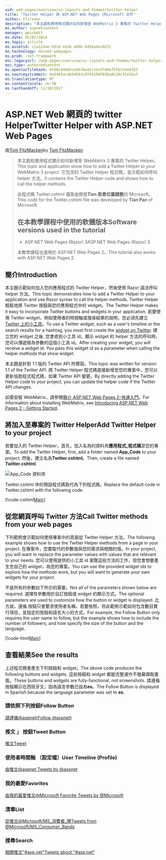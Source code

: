 ```yaml
---
uid: web-pages/overview/ui-layouts-and-themes/twitter-helper
title: "Twitter Helper 與 ASP.NET Web Pages |Microsoft 文件"
author: tfitzmac
description: "本主題和應用程式顯示如何新增至 WebMatrix 3 專案的 Twitter Helper。 它包含的 Twitter Helper 程式碼，並示範如何呼叫的協助程式..."
ms.author: aspnetcontent
manager: wpickett
ms.date: 02/07/2014
ms.topic: article
ms.assetid: c1a1244e-b9c8-42e6-a00b-8456a4ec027c
ms.technology: dotnet-webpages
ms.prod: .net-framework
msc.legacyurl: /web-pages/overview/ui-layouts-and-themes/twitter-helper
msc.type: authoredcontent
ms.openlocfilehash: 07d9c4d485c42b78a42c54c9740af5f67cb44763
ms.sourcegitcommit: 9a9483aceb34591c97451997036a9120c3fe2baf
ms.translationtype: MT
ms.contentlocale: zh-TW
ms.lasthandoff: 11/10/2017
---
```

<a name="twitter-helper-with-aspnet-web-pages"></a><span data-ttu-id="2627e-104">ASP.NET Web 網頁的 twitter Helper</span><span class="sxs-lookup"><span data-stu-id="2627e-104">Twitter Helper with ASP.NET Web Pages</span></span>
====================
<span data-ttu-id="2627e-105">由[Tom FitzMacken](https://github.com/tfitzmac)</span><span class="sxs-lookup"><span data-stu-id="2627e-105">by [Tom FitzMacken](https://github.com/tfitzmac)</span></span>

> <span data-ttu-id="2627e-106">本主題和應用程式顯示如何新增至 WebMatrix 3 專案的 Twitter Helper。</span><span class="sxs-lookup"><span data-stu-id="2627e-106">This topic and application show how to add a Twitter Helper to your WebMatrix 3 project.</span></span> <span data-ttu-id="2627e-107">它包含的 Twitter Helper 程式碼，並示範如何呼叫 helper 方法。</span><span class="sxs-lookup"><span data-stu-id="2627e-107">It contains the Twitter Helper code and shows how to call the helper methods.</span></span>
> 
> <span data-ttu-id="2627e-108">此程式碼 Twitter.cshtml 檔案由開發**Tian 取景位置調整**的 Microsoft。</span><span class="sxs-lookup"><span data-stu-id="2627e-108">This code for the Twitter.cshtml file was developed by **Tian Pan** of Microsoft.</span></span>
> 
> ## <a name="software-versions-used-in-the-tutorial"></a><span data-ttu-id="2627e-109">在本教學課程中使用的軟體版本</span><span class="sxs-lookup"><span data-stu-id="2627e-109">Software versions used in the tutorial</span></span>
> 
> 
> - <span data-ttu-id="2627e-110">ASP.NET Web Pages (Razor) 3</span><span class="sxs-lookup"><span data-stu-id="2627e-110">ASP.NET Web Pages (Razor) 3</span></span>
>   
> 
> <span data-ttu-id="2627e-111">本教學課程也適用於 ASP.NET Web Pages 2。</span><span class="sxs-lookup"><span data-stu-id="2627e-111">This tutorial also works with ASP.NET Web Pages 2.</span></span>


## <a name="introduction"></a><span data-ttu-id="2627e-112">簡介</span><span class="sxs-lookup"><span data-stu-id="2627e-112">Introduction</span></span>

<span data-ttu-id="2627e-113">本主題示範如何加入您的應用程式的 Twitter Helper，然後使用 Razor 語法呼叫 helper 方法。</span><span class="sxs-lookup"><span data-stu-id="2627e-113">This topic demonstrates how to add a Twitter Helper to your application and use Razor syntax to call the helper methods.</span></span> <span data-ttu-id="2627e-114">Twitter Helper 輕鬆地將 Twitter 按鈕與您的應用程式中的 widget。</span><span class="sxs-lookup"><span data-stu-id="2627e-114">The Twitter Helper makes it easy to incorporate Twitter buttons and widgets in your application.</span></span> <span data-ttu-id="2627e-115">若要使用 Twitter widget，例如使用者的時間軸或搜尋結果的說明，您必須先建立[Twitter 上的小工具](https://twitter.com/settings/widgets)。</span><span class="sxs-lookup"><span data-stu-id="2627e-115">To use a Twitter widget, such as a user's timeline or the search results for a hashtag, you must first create the [widget on Twitter](https://twitter.com/settings/widgets).</span></span> <span data-ttu-id="2627e-116">建立您的 widget 之後, 您會收到小工具 id。顯示 widget 的 helper 方法的呼叫時，您可以傳遞做為參數的這個小工具 id。</span><span class="sxs-lookup"><span data-stu-id="2627e-116">After creating your widget, you will receive a widget id. You pass this widget id as a parameter when calling the helper methods that show widget.</span></span>

<span data-ttu-id="2627e-117">本主題是針對 1.1 版的 Twitter API 所撰寫。</span><span class="sxs-lookup"><span data-stu-id="2627e-117">This topic was written for version 1.1 of the Twitter API.</span></span> <span data-ttu-id="2627e-118">將 Twitter Helper 程式碼直接新增至您的專案中，您可以更新協助程式程式碼，如果 Twitter API 變更。</span><span class="sxs-lookup"><span data-stu-id="2627e-118">By directly adding the Twitter Helper code to your project, you can update the helper code if the Twitter API changes.</span></span>

<span data-ttu-id="2627e-119">如需安裝 WebMatrix，請參閱[簡介 ASP.NET Web Pages 2-快速入門](../getting-started/introducing-aspnet-web-pages-2/getting-started.md)。</span><span class="sxs-lookup"><span data-stu-id="2627e-119">For information about installing WebMatrix, see [Introducing ASP.NET Web Pages 2 - Getting Started](../getting-started/introducing-aspnet-web-pages-2/getting-started.md).</span></span>

## <a name="add-twitter-helper-to-your-project"></a><span data-ttu-id="2627e-120">將加入至專案的 Twitter Helper</span><span class="sxs-lookup"><span data-stu-id="2627e-120">Add Twitter Helper to your project</span></span>

<span data-ttu-id="2627e-121">若要加入的 Twitter Helper，首先，加入名為的資料夾**應用程式\_程式碼**至您的專案。</span><span class="sxs-lookup"><span data-stu-id="2627e-121">To add the Twitter Helper, first, add a folder named **App\_Code** to your project.</span></span> <span data-ttu-id="2627e-122">然後，建立名為**Twitter.cshtml**。</span><span class="sxs-lookup"><span data-stu-id="2627e-122">Then, create a file named **Twitter.cshtml**.</span></span>

![App_Code 資料夾](twitter-helper/_static/image1.png)

<span data-ttu-id="2627e-124">Twitter.cshtml 中的預設程式碼取代為下列程式碼。</span><span class="sxs-lookup"><span data-stu-id="2627e-124">Replace the default code in Twitter.cshtml with the following code.</span></span>

[!code-cshtml[Main](twitter-helper/samples/sample1.cshtml)]

## <a name="call-twitter-methods-from-your-web-pages"></a><span data-ttu-id="2627e-125">從您網頁呼叫 Twitter 方法</span><span class="sxs-lookup"><span data-stu-id="2627e-125">Call Twitter methods from your web pages</span></span>

<span data-ttu-id="2627e-126">下列範例會示範如何使用專案中的頁面從 Twitter Helper 方法。</span><span class="sxs-lookup"><span data-stu-id="2627e-126">The following example shows how to use the Twitter Helper methods from a page in your project.</span></span> <span data-ttu-id="2627e-127">在專案中，您要取代的參數值與您的需求與相關的值。</span><span class="sxs-lookup"><span data-stu-id="2627e-127">In your project, you will want to replace the parameter values with values that are relevant to your needs.</span></span> <span data-ttu-id="2627e-128">您可以使用提供的小工具 id 瀏覽這些方法的工作，但您會想要產生您自己的 widget，為您的專案。</span><span class="sxs-lookup"><span data-stu-id="2627e-128">You can use the provided widget ids to explore how the methods work, but you will want to generate your own widgets for your project.</span></span>

<span data-ttu-id="2627e-129">不是所有的參數如下所示的需要。</span><span class="sxs-lookup"><span data-stu-id="2627e-129">Not all of the parameters shown below are required.</span></span> <span data-ttu-id="2627e-130">選擇性參數用於自訂按鈕或 widget 的顯示方式。</span><span class="sxs-lookup"><span data-stu-id="2627e-130">The optional parameters are used to customize how the button or widget is displayed.</span></span> <span data-ttu-id="2627e-131">比方說，遵循 按鈕只會要求使用者名稱，若要依照，但此範例示範如何包含數目實行項目，並指定的按鈕和語言大小的方式。</span><span class="sxs-lookup"><span data-stu-id="2627e-131">For example, the Follow Button only requires the user name to follow, but the example shows how to include the number of followers, and how specify the size of the button and the language.</span></span>

[!code-html[Main](twitter-helper/samples/sample2.html)]

## <a name="see-the-results"></a><span data-ttu-id="2627e-132">查看結果</span><span class="sxs-lookup"><span data-stu-id="2627e-132">See the results</span></span>

<span data-ttu-id="2627e-133">上述程式碼會產生下列按鈕和 widget。</span><span class="sxs-lookup"><span data-stu-id="2627e-133">The above code produces the following buttons and widgets.</span></span> <span data-ttu-id="2627e-134">這些按鈕和 widget 都能完整運作不螢幕擷取畫面。</span><span class="sxs-lookup"><span data-stu-id="2627e-134">These buttons and widgets are fully-functional, not screenshots.</span></span> <span data-ttu-id="2627e-135">請遵循 按鈕顯示在西班牙文，因為語言參數已設為**es**。</span><span class="sxs-lookup"><span data-stu-id="2627e-135">The Follow Button is displayed in Spanish because the language parameter was set to **es**.</span></span>

### <a name="follow-button"></a><span data-ttu-id="2627e-136">請依照下列按鈕</span><span class="sxs-lookup"><span data-stu-id="2627e-136">Follow Button</span></span>

<span data-ttu-id="2627e-137">[請遵循@aspnet)](https://twitter.com/aspnet)<script>！ （d、 s、 識別碼） 的函式 {var js fjs = d.getElementsByTagName(s) [0]、 p = /^http:/.test(d.location) 嗎？'http': 'https';如果 (！ d.getElementById(id)) {js = d.createElement(s); js.id = 識別碼; js.src = p + ': / / platform.twitter.com/widgets.js'; fjs.parentNode.insertBefore js (fjs）;}}（文件、 'script'、 ' twitter wjs'）;</script></span><span class="sxs-lookup"><span data-stu-id="2627e-137">[Follow @aspnet)](https://twitter.com/aspnet)<script>!function (d, s, id) { var js, fjs = d.getElementsByTagName(s)[0], p = /^http:/.test(d.location) ? 'http' : 'https'; if (!d.getElementById(id)) { js = d.createElement(s); js.id = id; js.src = p + '://platform.twitter.com/widgets.js'; fjs.parentNode.insertBefore(js, fjs); } }(document, 'script', 'twitter-wjs');</script></span></span>

### <a name="tweet-button"></a><span data-ttu-id="2627e-138">推文 」 按鈕</span><span class="sxs-lookup"><span data-stu-id="2627e-138">Tweet Button</span></span>

<span data-ttu-id="2627e-139">[推文](https://twitter.com/share)<script>！ （d、 s、 識別碼） 的函式 {var js fjs = d.getElementsByTagName(s) [0]、 p = /^http:/.test(d.location) 嗎？'http': 'https';如果 (！ d.getElementById(id)) {js = d.createElement(s); js.id = 識別碼; js.src = p + ': / / platform.twitter.com/widgets.js'; fjs.parentNode.insertBefore js (fjs）;}}（文件、 'script'、 ' twitter wjs'）;</script></span><span class="sxs-lookup"><span data-stu-id="2627e-139">[Tweet](https://twitter.com/share)<script>!function (d, s, id) { var js, fjs = d.getElementsByTagName(s)[0], p = /^http:/.test(d.location) ? 'http' : 'https'; if (!d.getElementById(id)) { js = d.createElement(s); js.id = id; js.src = p + '://platform.twitter.com/widgets.js'; fjs.parentNode.insertBefore(js, fjs); } }(document, 'script', 'twitter-wjs');</script></span></span>

### <a name="user-timeline-profile"></a><span data-ttu-id="2627e-140">使用者時間軸 （設定檔）</span><span class="sxs-lookup"><span data-stu-id="2627e-140">User Timeline (Profile)</span></span>

<span data-ttu-id="2627e-141">[由推文@aspnet ](https://twitter.com/aspnet) <script>！ （d、 s、 識別碼） 的函式 {var js fjs = d.getElementsByTagName(s) [0]、 p = /^http:/.test(d.location) 嗎？'http': 'https';如果 (！ d.getElementById(id)) {js = d.createElement(s); js.id = 識別碼; js.src = p +": / / platform.twitter.com/widgets.js"; fjs.parentNode.insertBefore js (fjs）;}}（文件、"script"，"twitter wjs"）;</script></span><span class="sxs-lookup"><span data-stu-id="2627e-141">[Tweets by @aspnet](https://twitter.com/aspnet)<script>!function (d, s, id) { var js, fjs = d.getElementsByTagName(s)[0], p = /^http:/.test(d.location) ? 'http' : 'https'; if (!d.getElementById(id)) { js = d.createElement(s); js.id = id; js.src = p + "://platform.twitter.com/widgets.js"; fjs.parentNode.insertBefore(js, fjs); } }(document, "script", "twitter-wjs");</script></span></span>

### <a name="favorites"></a><span data-ttu-id="2627e-142">我的最愛</span><span class="sxs-lookup"><span data-stu-id="2627e-142">Favorites</span></span>

<span data-ttu-id="2627e-143">[由我的最愛推文@Microsoft ](https://twitter.com/Microsoft/favorites) <script>！ （d、 s、 識別碼） 的函式 {var js fjs = d.getElementsByTagName(s) [0]、 p = /^http:/.test(d.location) 嗎？'http': 'https';如果 (！ d.getElementById(id)) {js = d.createElement(s); js.id = 識別碼; js.src = p +": / / platform.twitter.com/widgets.js"; fjs.parentNode.insertBefore js (fjs）;}}（文件、"script"，"twitter wjs"）;</script></span><span class="sxs-lookup"><span data-stu-id="2627e-143">[Favorite Tweets by @Microsoft](https://twitter.com/Microsoft/favorites)<script>!function (d, s, id) { var js, fjs = d.getElementsByTagName(s)[0], p = /^http:/.test(d.location) ? 'http' : 'https'; if (!d.getElementById(id)) { js = d.createElement(s); js.id = id; js.src = p + "://platform.twitter.com/widgets.js"; fjs.parentNode.insertBefore(js, fjs); } }(document, "script", "twitter-wjs");</script></span></span>

### <a name="list"></a><span data-ttu-id="2627e-144">清單</span><span class="sxs-lookup"><span data-stu-id="2627e-144">List</span></span>

<span data-ttu-id="2627e-145">[從推文@Microsoft/MS\_消費者\_帶](https://twitter.com/microsoft/ms-consumer-brands/)<script>！ （d、 s、 識別碼） 的函式 {var js fjs = d.getElementsByTagName(s) [0]、 p = /^http:/.test(d.location) 嗎？'http': 'https';如果 (！ d.getElementById(id)) {js = d.createElement(s); js.id = 識別碼; js.src = p +": / / platform.twitter.com/widgets.js"; fjs.parentNode.insertBefore js (fjs）;}}（文件、"script"，"twitter wjs"）;</script></span><span class="sxs-lookup"><span data-stu-id="2627e-145">[Tweets from @Microsoft/MS\_Consumer\_Bands](https://twitter.com/microsoft/ms-consumer-brands/)<script>!function (d, s, id) { var js, fjs = d.getElementsByTagName(s)[0], p = /^http:/.test(d.location) ? 'http' : 'https'; if (!d.getElementById(id)) { js = d.createElement(s); js.id = id; js.src = p + "://platform.twitter.com/widgets.js"; fjs.parentNode.insertBefore(js, fjs); } }(document, "script", "twitter-wjs");</script></span></span>

### <a name="search"></a><span data-ttu-id="2627e-146">搜尋</span><span class="sxs-lookup"><span data-stu-id="2627e-146">Search</span></span>

<span data-ttu-id="2627e-147">[相關推文&quot;#asp.net&quot;](https://twitter.com/search?q=%23asp.net)<script>！ （d、 s、 識別碼） 的函式 {var js fjs = d.getElementsByTagName(s) [0]、 p = /^http:/.test(d.location) 嗎？'http': 'https';如果 (！ d.getElementById(id)) {js = d.createElement(s); js.id = 識別碼; js.src = p +": / / platform.twitter.com/widgets.js"; fjs.parentNode.insertBefore js (fjs）;}}（文件、"script"，"twitter wjs"）;</script></span><span class="sxs-lookup"><span data-stu-id="2627e-147">[Tweets about &quot;#asp.net&quot;](https://twitter.com/search?q=%23asp.net)<script>!function (d, s, id) { var js, fjs = d.getElementsByTagName(s)[0], p = /^http:/.test(d.location) ? 'http' : 'https'; if (!d.getElementById(id)) { js = d.createElement(s); js.id = id; js.src = p + "://platform.twitter.com/widgets.js"; fjs.parentNode.insertBefore(js, fjs); } }(document, "script", "twitter-wjs");</script></span></span>

